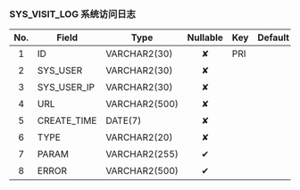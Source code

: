 ### SYS_VISIT_LOG   系统访问日志 
| No.  | Field  | Type  | Nullable  | Key | Default | Remarks |
| :------------: | ------------ | ------------ | :------------: | ------------ | ------------ | ------------ |
| 1 | ID |  VARCHAR2(30) | ✘  | PRI  |   | 主键id  |
| 2 | SYS_USER |  VARCHAR2(30) | ✘  |   |   | 操作人  |
| 3 | SYS_USER_IP |  VARCHAR2(30) | ✘  |   |   | 操作人ip  |
| 4 | URL |  VARCHAR2(500) | ✘  |   |   | 访问地址  |
| 5 | CREATE_TIME |  DATE(7) | ✘  |   |   | 创建时间  |
| 6 | TYPE |  VARCHAR2(20) | ✘  |   |   | 访问类型  |
| 7 | PARAM |  VARCHAR2(255) | ✔  |   |   | 参数  |
| 8 | ERROR |  VARCHAR2(500) | ✔  |   |   | 异常  |


